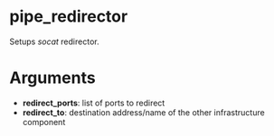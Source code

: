 # pipe_redirector
Setups *socat* redirector.

# Arguments
- **redirect_ports**: list of ports to redirect
- **redirect_to**: destination address/name of the other infrastructure component